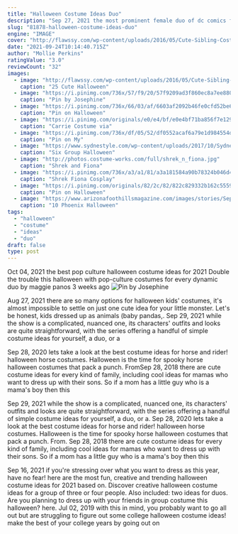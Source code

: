 ```yaml
---
title: "Halloween Costume Ideas Duo"
description: "Sep 27, 2021 the most prominent female duo of dc comics fame, harley quinn and poison ivy make for a cute and clever bff costume. This distressed daddy's lil monster tee makes it easy to recreate"
slug: "81878-halloween-costume-ideas-duo"
engine: "IMAGE"
cover: "http://flawssy.com/wp-content/uploads/2016/05/Cute-Sibling-Costume-Ideas.jpg"
date: "2021-09-24T10:14:40.715Z"
author: "Mollie Perkins"
ratingValue: "3.0"
reviewCount: "32"
images:
  - image: "http://flawssy.com/wp-content/uploads/2016/05/Cute-Sibling-Costume-Ideas.jpg"
    caption: "25 Cute Halloween"
  - image: "https://i.pinimg.com/736x/57/f9/20/57f9209ad3f860ec8a7ee88040c876c5--memories-smile.jpg"
    caption: "Pin by Josephine"
  - image: "https://i.pinimg.com/736x/66/03/af/6603af2092b46fe0cfd52be64844601b.jpg"
    caption: "Pin on Halloween"
  - image: "https://i.pinimg.com/originals/e0/e4/bf/e0e4bf71ba856f7e129b6ad0757bc995.jpg"
    caption: "Carrie Costume via"
  - image: "https://i.pinimg.com/736x/df/05/52/df0552acaf6a79e1d984554d0e5b66ab--halloween-photos-halloween-ideas.jpg"
    caption: "Pin on My"
  - image: "https://www.sydnestyle.com/wp-content/uploads/2017/10/Sydne-Style-shares-group-halloween-costume-ideas-as-clueless-90s-movie-character.jpg"
    caption: "Six Group Halloween"
  - image: "http://photos.costume-works.com/full/shrek_n_fiona.jpg"
    caption: "Shrek and Fiona"
  - image: "https://i.pinimg.com/736x/a3/a1/81/a3a181584a90b78324b046d467e8019b.jpg"
    caption: "Shrek Fiona Cosplay"
  - image: "https://i.pinimg.com/originals/82/2c/82/822c829332b162c555984ded39a34a01.jpg"
    caption: "Pin on Halloween"
  - image: "https://www.arizonafoothillsmagazine.com/images/stories/Sept_14/halloween party png.png"
    caption: "10 Phoenix Halloween"
tags:
  - "halloween"
  - "costume"
  - "ideas"
  - "duo"
draft: false
type: post
---
```


Oct 04, 2021 the best pop culture halloween costume ideas for 2021  Double the trouble this halloween with pop-culture costumes for every dynamic duo by maggie panos 3 weeks ago
![Pin by Josephine](https://i.pinimg.com/736x/57/f9/20/57f9209ad3f860ec8a7ee88040c876c5--memories-smile.jpg "Pin by Josephine")

Aug 27, 2021 there are so many options for halloween kids&#39; costumes, it&#39;s almost impossible to settle on just one cute idea for your little monster. Let&#39;s be honest, kids dressed up as animals (baby pandas,. Sep 29, 2021 while the show is a complicated, nuanced one, its characters&#39; outfits and looks are quite straightforward, with the series offering a handful of simple costume ideas for yourself, a duo, or a
<!--inArticleAds-->

<!--galleryOne-->

Sep 28, 2020 lets take a look at the best costume ideas for horse and rider! halloween horse costumes. Halloween is the time for spooky horse halloween costumes that pack a punch. FromSep 28, 2018 there are cute costume ideas for every kind of family, including cool ideas for mamas who want to dress up with their sons. So if a mom has a little guy who is a mama's boy then this
<!--inArticleAds-->

<!--galleryTwo-->

Sep 29, 2021 while the show is a complicated, nuanced one, its characters' outfits and looks are quite straightforward, with the series offering a handful of simple costume ideas for yourself, a duo, or a. Sep 28, 2020 lets take a look at the best costume ideas for horse and rider! halloween horse costumes. Halloween is the time for spooky horse halloween costumes that pack a punch. From. Sep 28, 2018 there are cute costume ideas for every kind of family, including cool ideas for mamas who want to dress up with their sons. So if a mom has a little guy who is a mama's boy then this
<!--galleryThree-->

Sep 16, 2021 if you're stressing over what you want to dress as this year, have no fear! here are the most fun, creative and trending halloween costume ideas for 2021 based on. Discover creative halloween costume ideas for a group of three or four people. Also included: two ideas for duos. Are you planning to dress up with your friends in group costume this halloween? here. Jul 02, 2019 with this in mind, you probably want to go all out but are struggling to figure out some college halloween costume ideas! make the best of your college years by going out on